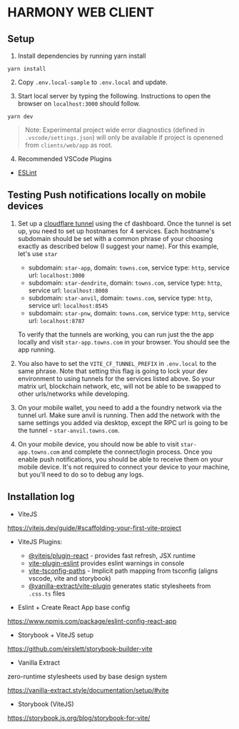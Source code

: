 # HARMONY WEB CLIENT

## Setup

1. Install dependencies by running yarn install

```
yarn install
```

2. Copy `.env.local-sample` to `.env.local` and update.

3. Start local server by typing the following. Instructions to open the browser
   on `localhost:3000` should follow.

```
yarn dev
```

> Note: Experimental project wide error diagnostics (defined in
> `.vscode/settings.json`) will only be available if project is openened from
> `clients/web/app` as root.

4. Recommended VSCode Plugins

- [ESLint](https://marketplace.visualstudio.com/items?itemName=dbaeumer.vscode-eslint)

## Testing Push notifications locally on mobile devices

1. Set up a [cloudflare tunnel](https://developers.cloudflare.com/cloudflare-one/connections/connect-networks/install-and-setup/tunnel-guide/remote/) using the cf dashboard. Once the tunnel is set up, you need to set up hostnames for 4 services. Each hostname's subdomain should be set with a common phrase of your choosing exactly as described below (I suggest your name). For this example, let's use `star`

   - subdomain: `star-app`, domain: `towns.com`, service type: `http`, service url: `localhost:3000`
   - subdomain: `star-dendrite`, domain: `towns.com`, service type: `http`, service url: `localhost:8008`
   - subdomain: `star-anvil`, domain: `towns.com`, service type: `http`, service url: `localhost:8545`
   - subdomain: `star-pnw`, domain: `towns.com`, service type: `http`, service url: `localhost:8787`

   To verify that the tunnels are working, you can run just the the app locally and visit `star-app.towns.com` in your browser. You should see the app running.

2. You also have to set the `VITE_CF_TUNNEL_PREFIX` in `.env.local` to the same phrase. Note that setting this flag is going to lock your dev environment to using tunnels for the services listed above. So your matrix url, blockchain network, etc, will not be able to be swapped to other urls/networks while developing.
3. On your mobile wallet, you need to add a the foundry network via the tunnel url. Make sure anvil is running. Then add the network with the same settings you added via desktop, except the RPC url is going to be the tunnel - `star-anvil.towns.com`.
4. On your mobile device, you should now be able to visit `star-app.towns.com` and complete the connect/login process. Once you enable push notifications, you should be able to receive them on your mobile device. It's not required to connect your device to your machine, but you'll need to do so to debug any logs.

## Installation log

- ViteJS

https://vitejs.dev/guide/#scaffolding-your-first-vite-project

- ViteJS Plugins:

  - [@vitejs/plugin-react](https://www.npmjs.com/package/@vitejs/plugin-react) -
    provides fast refresh, JSX runtime
  - [vite-plugin-eslint](https://www.npmjs.com/package/vite-plugin-eslint)
    provides eslint warnings in console
  - [vite-tsconfig-paths](https://www.npmjs.com/package/vite-tsconfig-paths) -
    Implicit path mapping from tsconfig (aligns vscode, vite and storybook)
  - [@vanilla-extract/vite-plugin](https://www.npmjs.com/package/@vanilla-extract/vite-plugin)
    generates static stylesheets from `.css.ts` files

- Eslint + Create React App base config

https://www.npmjs.com/package/eslint-config-react-app

- Storybook + ViteJS setup

https://github.com/eirslett/storybook-builder-vite

- Vanilla Extract

zero-runtime stylesheets used by base design system

https://vanilla-extract.style/documentation/setup/#vite

- Storybook (ViteJS)

https://storybook.js.org/blog/storybook-for-vite/
